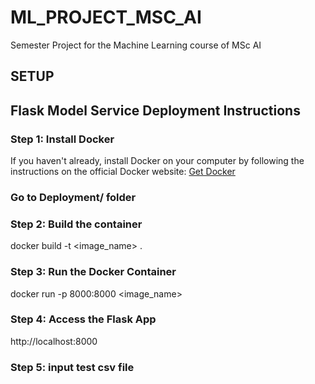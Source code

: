 # ML_PROJECT_MSC_AI
Semester Project for the Machine Learning course of MSc AI

## SETUP

## Flask Model Service Deployment Instructions

### Step 1: Install Docker

If you haven't already, install Docker on your computer by following the instructions on the official Docker website: [Get Docker](https://docs.docker.com/get-docker/)

### Go to Deployment/ folder

### Step 2: Build the container

docker build -t <image_name> .

### Step 3: Run the Docker Container

docker run -p 8000:8000 <image_name>

### Step 4: Access the Flask App

http://localhost:8000


### Step 5: input test csv file
